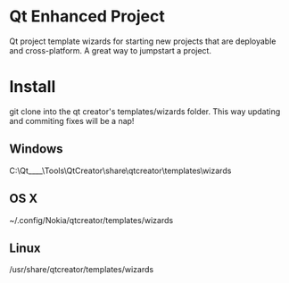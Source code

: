 Qt Enhanced Project
============================

Qt project template wizards for starting new projects that are deployable and cross-platform. 
A great way to jumpstart a project.


Install
=================
git clone into the qt creator's templates/wizards folder.
This way updating and commiting fixes will be a nap!

Windows
----------
C:\Qt\__<version>__\Tools\QtCreator\share\qtcreator\templates\wizards

OS X
----------
~/.config/Nokia/qtcreator/templates/wizards

Linux
----------
/usr/share/qtcreator/templates/wizards
